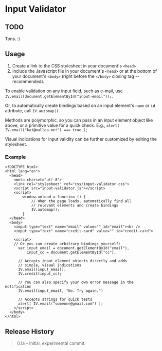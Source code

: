 # Input Validator

## TODO

Tons. :)

## Usage

1. Create a link to the CSS stylesheet in your document's `<head>`
2. Include the Javascript file in your document's `<head>` or at the bottom of your document's `<body>` (right before the `</body>` closing tag -- recommended).

To enable validation on any input field, such as e-mail, use `IV.email(document.getElementById("input-email"));`. 

Or, to automatically create bindings based on an input element's `name` or `id` attribute, call `IV.automap()`.

Methods are polymorphic, so you can pass in an input element object like above, or a primitive value for a quick check. E.g., `alert( IV.email("kai@mallea.net") === true );`

Visual indications for input validity can be further customized by editing the stylesheet.

### Example

    <!DOCTYPE html>
    <html lang="en">
      <head>
        <meta charset="utf-8">
        <link rel="stylesheet" ref="css/input-validator.css">
        <script src="input-validator.js"></script>
        <script>
            window.onload = function () {
                // When the page loads, automatically find all
                // relevant elements and create bindings
                IV.automap();
            }
      </head>
      <body>
        <input type="text" name="email" value="" id="email"><br />
        <input type="text" name="credit-card" value="" id="credit-card">
        
        <script>
        // Or you can create arbitrary bindings yourself:
          var input_email = document.getElementById("email"),
              input_cc = document.getElementById("cc");
      
          // Accepts input element objects directly and adds
          // simple, visual indications
          IV.email(input_email);
          IV.credit(input_cc);
          
          // You can also specify your own error message in the notification
          IV.email(input_email, "No. Try again.")
      
          // Accepts strings for quick tests
          alert( IV.email("someone@gmail.com") );
        </script>
      </body>
    </html>

## Release History

> 0.1a - Initial, experimental commit.